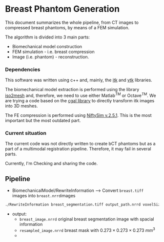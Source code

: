 # Breast Phantom Generation 

This document summarizes the whole pipeline, from CT images to compressed breast phantoms, by means of a FEM simulation.

The algorithm is divided into 3 main parts:

-  Biomechanical model construction
- FEM simulation - i.e. breast compression
- Image (i.e. phantom) - reconstruction.

### Dependencies

This software was written using c++ and, mainly, the [itk](https://itk.org/) and [vtk](https://vtk.org/) libraries.

The biomechanical model extraction is performed using the library [iso2mesh](https://github.com/fangq/iso2mesh) and, therefore, we need to use either Matlab$^{TM}$ or Octave$^{TM}$.
We are trying a code based on the [cgal library](https://www.cgal.org/) to directly transform itk images into 3D meshes.

The FE compression is performed using [NiftySim v.2.5.1](https://sourceforge.net/projects/niftysim/).
This is the most important but the most outdated part.


### Current situation

The current code was not directly written to create bCT phantoms but as a part of a multimodal registration pipeline. Therefore, it may fail in several parts.

Currently, I'm Checking and sharing the code.

## Pipeline

- BiomechanicalModel/RewriteInformation --> Convert `breast.tiff` images into `breast.nrrd`images

```bash
./RewriteInformation breast_segmentation.tiff output_path.nrrd voxelSizeX voxelSizeY voxelSizeZ

```
- output:
  - `breast_image.nrrd` original breast segmentation image with spacial information
  - `resampled_image.nrrd` breast mask with $0.273\times0.273\times0.273~mm^3$
  - 
